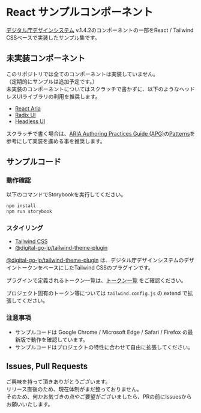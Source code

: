# React サンプルコンポーネント

[デジタル庁デザインシステム](https://design.digital.go.jp/) v.1.4.2のコンポーネントの一部をReact / Tailwind CSSベースで実装したサンプル集です。

## 未実装コンポーネント

このリポジトリでは全てのコンポーネントは実装していません。  
（定期的にサンプルは追加予定です。）  
未実装のコンポーネントについてはスクラッチで書かずに、以下のようなヘッドレスUIライブラリの利用を推奨します。

- [React Aria](https://react-spectrum.adobe.com/react-aria/index.html)
- [Radix UI](https://www.radix-ui.com/)
- [Headless UI](https://headlessui.com/)

スクラッチで書く場合は、[ARIA Authoring Practices Guide (APG)](https://www.w3.org/WAI/ARIA/apg/)の[Patterns](https://www.w3.org/WAI/ARIA/apg/patterns/)を参考にして実装を進める事を推奨します。

## サンプルコード

### 動作確認

以下のコマンドでStorybookを実行してください。

```sh
npm install
npm run storybook
```

### スタイリング

- [Tailwind CSS](https://www.npmjs.com/package/tailwindcss)
- [@digital-go-jp/tailwind-theme-plugin](https://www.npmjs.com/package/@digital-go-jp/tailwind-theme-plugin)

[@digital-go-jp/tailwind-theme-plugin](https://www.npmjs.com/package/@digital-go-jp/tailwind-theme-plugin) は、デジタル庁デザインシステムのデザイントークンをベースにしたTailwind CSSのプラグインです。

プラグインで定義されるトークン一覧は、[トークン一覧](https://github.com/digital-go-jp/design-system-example-components/tree/1.4.2/src/tokens) をご確認ください。

プロジェクト固有のトークン等については `tailwind.config.js` の extend で拡張してください。

### 注意事項

- サンプルコードは Google Chrome / Microsoft Edge / Safari / Firefox の最新版で動作を確認しています。
- サンプルコードはプロジェクトの特性に合わせて自由に拡張してください。

## Issues, Pull Requests

ご興味を持って頂きありがとうございます。  
リリース直後のため、現在体制がまだ整っておりません。  
そのため、何かお気づきの点やご要望がございましたら、PRの前にIssuesからお願いいたします。
